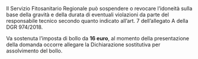 Il Servizio Fitosanitario Regionale può sospendere o revocare l’idoneità sulla base della gravità e della durata di eventuali violazioni da parte del responsabile tecnico secondo quanto indicato all’art. 7 dell’allegato A della DGR 974/2018.

Va sostenuta l’imposta di bollo da **16 euro**, al momento della presentazione della domanda occorre allegare la Dichiarazione sostitutiva per assolvimento del bollo.
